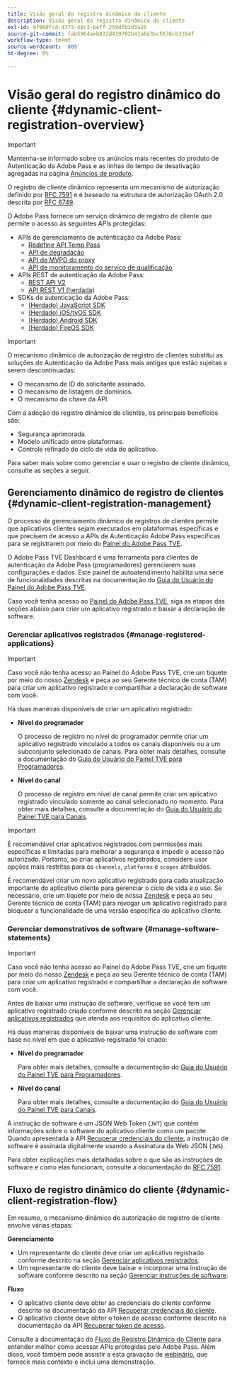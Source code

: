 ```yaml
---
title: Visão geral do registro dinâmico do cliente
description: Visão geral do registro dinâmico do cliente
exl-id: 9f98dfcd-4375-48c3-beff-259dfb1d3a26
source-git-commit: fab5964aeb832d419702b41a6d3bc5676cb3354f
workflow-type: tm+mt
source-wordcount: '809'
ht-degree: 0%

---
```


# Visão geral do registro dinâmico do cliente {#dynamic-client-registration-overview}

>[!IMPORTANT]
>
> Mantenha-se informado sobre os anúncios mais recentes do produto de Autenticação da Adobe Pass e as linhas do tempo de desativação agregadas na página [Anúncios de produto](/help/authentication/product-announcements.md).

O registro de cliente dinâmico representa um mecanismo de autorização definido por [RFC 7591](https://datatracker.ietf.org/doc/html/rfc7591) e é baseado na estrutura de autorização OAuth 2.0 descrita por [RFC 6749](https://datatracker.ietf.org/doc/html/rfc6749).

O Adobe Pass fornece um serviço dinâmico de registro de cliente que permite o acesso às seguintes APIs protegidas:

* APIs de gerenciamento de autenticação da Adobe Pass:
   * [Redefinir API Temp Pass](../../features-premium/temporary-access/temp-pass-feature.md#reset-tempass-api-access)
   * [API de degradação](../../features-premium/degraded-access/degradation-feature.md#degradation-api-access)
   * [API de MVPD do proxy](../../../integration-guide-mvpds/proxy-mvpd-webserv.md)
   * [API de monitoramento do serviço de qualificação](../../features-premium/esm/entitlement-service-monitoring-api.md)
* APIs REST de autenticação da Adobe Pass:
   * [REST API V2](../rest-api-v2/apis/rest-api-v2-apis-overview.md)
   * [API REST V1 (herdada)](../../legacy/rest-api-v1/rest-api-reference.md)
* SDKs de autenticação da Adobe Pass:
   * [(Herdado) JavaScript SDK](../../legacy/sdks/javascript-sdk/javascript-sdk-api-reference.md)
   * [(Herdado) iOS/tvOS SDK](../../legacy/sdks/ios-tvos-sdk/iostvos-sdk-api-reference.md)
   * [(Herdado) Android SDK](../../legacy/sdks/android-sdk/android-sdk-api-reference.md)
   * [(Herdado) FireOS SDK](../../legacy/sdks/fireos-sdk/amazon-fireos-native-client-api-reference.md)

>[!IMPORTANT]
>
> O mecanismo dinâmico de autorização de registro de clientes substitui as soluções de Autenticação da Adobe Pass mais antigas que estão sujeitas a serem descontinuadas:
>
> * O mecanismo de ID do solicitante assinado.
> * O mecanismo de listagem de domínios.
> * O mecanismo da chave da API.

Com a adoção do registro dinâmico de clientes, os principais benefícios são:

* Segurança aprimorada.
* Modelo unificado entre plataformas.
* Controle refinado do ciclo de vida do aplicativo.

Para saber mais sobre como gerenciar e usar o registro de cliente dinâmico, consulte as seções a seguir.

## Gerenciamento dinâmico de registro de clientes {#dynamic-client-registration-management}

O processo de gerenciamento dinâmico de registros de clientes permite que aplicativos clientes sejam executados em plataformas específicas e que precisem de acesso a APIs de Autenticação Adobe Pass específicas para se registrarem por meio do [Painel do Adobe Pass TVE](https://experience.adobe.com/#/pass/authentication).

O Adobe Pass TVE Dashboard é uma ferramenta para clientes de autenticação da Adobe Pass (programadores) gerenciarem suas configurações e dados. Este painel de autoatendimento habilita uma série de funcionalidades descritas na documentação do [Guia do Usuário do Painel do Adobe Pass TVE](../../../user-guide-tve-dashboard/tve-dashboard-overview.md).

Caso você tenha acesso ao [Painel do Adobe Pass TVE](https://experience.adobe.com/#/pass/authentication), siga as etapas das seções abaixo para criar um aplicativo registrado e baixar a declaração de software.

### Gerenciar aplicativos registrados {#manage-registered-applications}

>[!IMPORTANT]
>
> Caso você não tenha acesso ao Painel do Adobe Pass TVE, crie um tíquete por meio do nosso [Zendesk](https://adobeprimetime.zendesk.com) e peça ao seu Gerente técnico de conta (TAM) para criar um aplicativo registrado e compartilhar a declaração de software com você.

Há duas maneiras disponíveis de criar um aplicativo registrado:

* **Nível do programador**

  O processo de registro no nível do programador permite criar um aplicativo registrado vinculado a todos os canais disponíveis ou a um subconjunto selecionado de canais. Para obter mais detalhes, consulte a documentação do [Guia do Usuário do Painel TVE para Programadores](../../../user-guide-tve-dashboard/tve-dashboard-programmers.md).


* **Nível do canal**

  O processo de registro em nível de canal permite criar um aplicativo registrado vinculado somente ao canal selecionado no momento. Para obter mais detalhes, consulte a documentação do [Guia do Usuário do Painel TVE para Canais](../../../user-guide-tve-dashboard/tve-dashboard-channels.md).

>[!IMPORTANT]
>
> É recomendável criar aplicativos registrados com permissões mais específicas e limitadas para melhorar a segurança e impedir o acesso não autorizado. Portanto, ao criar aplicativos registrados, considere usar opções mais restritas para os `channels`, `platforms` e `scopes` atribuídos.
>
> É recomendável criar um novo aplicativo registrado para cada atualização importante do aplicativo cliente para gerenciar o ciclo de vida e o uso. Se necessário, crie um tíquete por meio de nossa [Zendesk](https://adobeprimetime.zendesk.com) e peça ao seu Gerente técnico de conta (TAM) para revogar um aplicativo registrado para bloquear a funcionalidade de uma versão específica do aplicativo cliente.

### Gerenciar demonstrativos de software {#manage-software-statements}

>[!IMPORTANT]
>
> Caso você não tenha acesso ao Painel do Adobe Pass TVE, crie um tíquete por meio do nosso [Zendesk](https://adobeprimetime.zendesk.com) e peça ao seu Gerente técnico de conta (TAM) para criar um aplicativo registrado e compartilhar a declaração de software com você.

Antes de baixar uma instrução de software, verifique se você tem um aplicativo registrado criado conforme descrito na seção [Gerenciar aplicativos registrados](#manage-registered-applications) que atenda aos requisitos do aplicativo cliente.

Há duas maneiras disponíveis de baixar uma instrução de software com base no nível em que o aplicativo registrado foi criado:

* **Nível do programador**

  Para obter mais detalhes, consulte a documentação do [Guia do Usuário do Painel TVE para Programadores](../../../user-guide-tve-dashboard/tve-dashboard-programmers.md).

* **Nível do canal**

  Para obter mais detalhes, consulte a documentação do [Guia do Usuário do Painel TVE para Canais](../../../user-guide-tve-dashboard/tve-dashboard-channels.md).

A instrução de software é um JSON Web Token (`JWT`) que contém informações sobre o software do aplicativo cliente como um pacote. Quando apresentada à API [Recuperar credenciais do cliente](apis/dynamic-client-registration-apis-retrieve-client-credentials.md), a instrução de software é assinada digitalmente usando a Assinatura da Web JSON (`JWS`).

Para obter explicações mais detalhadas sobre o que são as instruções de software e como elas funcionam, consulte a documentação do [RFC 7591](https://tools.ietf.org/html/rfc7591).

## Fluxo de registro dinâmico do cliente {#dynamic-client-registration-flow}

Em resumo, o mecanismo dinâmico de autorização de registro de cliente envolve várias etapas:

**Gerenciamento**

* Um representante do cliente deve criar um aplicativo registrado conforme descrito na seção [Gerenciar aplicativos registrados](#manage-registered-applications).
* Um representante do cliente deve baixar e incorporar uma instrução de software conforme descrito na seção [Gerenciar instruções de software](#manage-software-statements).

**Fluxo**

* O aplicativo cliente deve obter as credenciais do cliente conforme descrito na documentação da API [Recuperar credenciais do cliente](apis/dynamic-client-registration-apis-retrieve-client-credentials.md).
* O aplicativo cliente deve obter o token de acesso conforme descrito na documentação da API [Recuperar token de acesso](apis/dynamic-client-registration-apis-retrieve-access-token.md).

Consulte a documentação do [Fluxo de Registro Dinâmico do Cliente](flows/dynamic-client-registration-flow.md) para entender melhor como acessar APIs protegidas pelo Adobe Pass. Além disso, você também pode assistir a esta gravação de [webinário](https://my.adobeconnect.com/pzkp8ujrigg1/), que fornece mais contexto e inclui uma demonstração.
